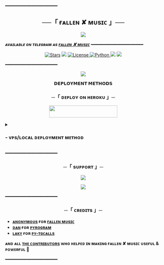 ━━━━━━━━━━━━━━━━━━━━

<h2 align="center">
    ──「 ғᴀʟʟᴇɴ ✘ ᴍᴜsɪᴄ 」──
</h2>

<p align="center">
  <img src="https://te.legra.ph/file/1f070ea3147e2a3ef44e4.jpg">
</p>

_**ᴀᴠᴀɪʟᴀʙʟᴇ ᴏɴ ᴛᴇʟᴇɢʀᴀᴍ ᴀs [ғᴀʟʟᴇɴ ✘ ᴍᴜsɪᴄ](https://t.me/FallenMusicBot)**_
━━━━━━━━━━━━━━━━━━━━

<p align="center">
<a href="https://github.com/AnonymousX1025/FallenMusic/stargazers"><img src="https://img.shields.io/github/stars/AnonymousX1025/FallenMusic?color=black&logo=github&logoColor=black&style=for-the-badge" alt="Stars" /></a>
<a href="https://github.com/AnonymousX1025/FallenMusic/network/members"> <img src="https://img.shields.io/github/forks/AnonymousX1025/FallenMusic?color=black&logo=github&logoColor=black&style=for-the-badge" /></a>
<a href="https://github.com/AnonymousX1025/FallenMusic/blob/master/LICENSE"> <img src="https://img.shields.io/badge/License-MIT-blueviolet?style=for-the-badge" alt="License" /> </a>
<a href="https://www.python.org/"> <img src="https://img.shields.io/badge/Written%20in-Python-skyblue?style=for-the-badge&logo=python" alt="Python" /> </a>
<a href="https://pypi.org/project/Pyrogram/"> <img src="https://img.shields.io/pypi/v/pyrogram?color=white&label=pyrogram&logo=python&logoColor=blue&style=for-the-badge" /></a>
<a href="https://github.com/AnonymousX1025/FallenMusic/commits/AnonymousX1025"> <img src="https://img.shields.io/github/last-commit/AnonymousX1025/FallenMusic?color=black&logo=github&logoColor=black&style=for-the-badge" /></a>
</p>

━━━━━━━━━━━━━━━━━━━━

<p align="center">
  <img src="https://te.legra.ph/file/8a38f66826c2ea5e97724.jpg">
</p>

<p align="center">
<b>𝗗𝗘𝗣𝗟𝗢𝗬𝗠𝗘𝗡𝗧 𝗠𝗘𝗧𝗛𝗢𝗗𝗦</b>
</p>

<h3 align="center">
    ─「 ᴅᴇᴩʟᴏʏ ᴏɴ ʜᴇʀᴏᴋᴜ 」─
</h3>

<p align="center"><a href="https://dashboard.heroku.com/new?template=https://github.com/PornoHup/FallenMusic"> <img src="https://img.shields.io/badge/Deploy%20On%20Heroku-black?style=for-the-badge&logo=heroku" width="220" height="38.45"/></a></p>

<details>
<summary><h3>
- <b> ᴠᴘs/ʟᴏᴄᴀʟ ᴅᴇᴘʟᴏʏᴍᴇɴᴛ ᴍᴇᴛʜᴏᴅ </b>
</h3></summary>

- Get your [Necessary Variables](https://github.com/AnonymousX1025/FallenMusic/blob/master/sample.env)
- Upgrade and Update by :
`sudo apt-get update && sudo apt-get upgrade -y`
- Install required packages by :
`sudo apt-get install python3-pip ffmpeg -y`
- Install pip by :
`sudo pip3 install -U pip`
- Install node by :
`curl -fssL https://deb.nodesource.com/setup_18.x | sudo -E bash - && sudo apt-get install nodejs -y && npm i -g npm`
- Clone the repository by :
`git clone https://github.com/AnonymousX1025/FallenMusic && cd FallenMusic`
- Install requirements by :
`pip3 install -U -r requirements.txt`
- Fill your variables in the env by :
`vi sample.env`<br>
Press `I` on the keyboard for editing env<br>
Press `Ctrl+C` when you're done with editing env and `:wq` to save the env<br>
- Rename the env file by :
`mv sample.env .env`
- Install tmux to keep running your bot when you close the terminal by :
`sudo apt install tmux && tmux`
- Finally run the bot by :
`bash fallen`
- For getting out from tmux session<br>
Press `Ctrl+b` and then `d`

<p align="center">
  <img src="https://te.legra.ph/file/b09cdfe8fb553fdd976eb.jpg">
</p>

</details>

━━━━━━━━━━━━━━━━━━━━
<h3 align="center">
    ─「 sᴜᴩᴩᴏʀᴛ 」─
</h3>

<p align="center">
<a href="https://telegram.me/DevilsHeavenMF"><img src="https://img.shields.io/badge/-Support%20Group-blue.svg?style=for-the-badge&logo=Telegram"></a>
</p>
<p align="center">
<a href="https://telegram.me/FallenAssociation"><img src="https://img.shields.io/badge/-Support%20Channel-blue.svg?style=for-the-badge&logo=Telegram"></a>
</p>

━━━━━━━━━━━━━━━━━━━━

<h3 align="center">
    ─「 ᴄʀᴇᴅɪᴛs 」─
</h3>

- <b>[ᴀɴᴏɴʏᴍᴏᴜs](https://github.com/AnonymousX1025)  ғᴏʀ  [ғᴀʟʟᴇɴ ᴍᴜsɪᴄ](https://github.com/AnonymousX1025/FallenMusic) </b>
- <b>[ᴅᴀɴ](https://github.com/delivrance)  ғᴏʀ  [ᴘʏʀᴏɢʀᴀᴍ](https://github.com/pyrogram/pyrogram) </b>
- <b>[ʟᴀᴋʏ](https://github.com/Laky-64)  ғᴏʀ  [ᴘʏ-ᴛɢᴄᴀʟʟs](https://github.com/pytgcalls/pytgcalls) </b>

<b>ᴀɴᴅ ᴀʟʟ [ᴛʜᴇ ᴄᴏɴᴛʀɪʙᴜᴛᴏʀs](https://github.com/AnonymousX1025/FallenMusic/graphs/contributors) ᴡʜᴏ ʜᴇʟᴩᴇᴅ ɪɴ ᴍᴀᴋɪɴɢ ғᴀʟʟᴇɴ ✘ ᴍᴜsɪᴄ ᴜsᴇғᴜʟ & ᴩᴏᴡᴇʀғᴜʟ 🖤 </b>

━━━━━━━━━━━━━━━━━━━━
